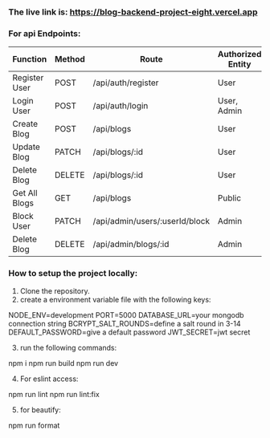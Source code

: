 ### The live link is: https://blog-backend-project-eight.vercel.app

### For api Endpoints:


| Function         | Method | Route                          | Authorized Entity |
|------------------|--------|--------------------------------|-------------------|
| Register User    | POST   | /api/auth/register             | User              |
| Login User       | POST   | /api/auth/login                | User, Admin       |
| Create Blog      | POST   | /api/blogs                     | User              |
| Update Blog      | PATCH  | /api/blogs/:id                 | User              |
| Delete Blog      | DELETE | /api/blogs/:id                 | User              |
| Get All Blogs    | GET    | /api/blogs                     | Public            |
| Block User       | PATCH  | /api/admin/users/:userId/block | Admin             |
| Delete Blog      | DELETE | /api/admin/blogs/:id           | Admin             |



### How to setup the project locally:

1. Clone the repository.
2. create a environment variable file with the following keys:

NODE_ENV=development
PORT=5000
DATABASE_URL=your mongodb connection string
BCRYPT_SALT_ROUNDS=define a salt round in 3-14
DEFAULT_PASSWORD=give a default password
JWT_SECRET=jwt secret

3. run the following commands:

npm i
npm run build
npm run dev

4. For eslint access:

npm run lint
npm run lint:fix

5. for beautify:

npm run format